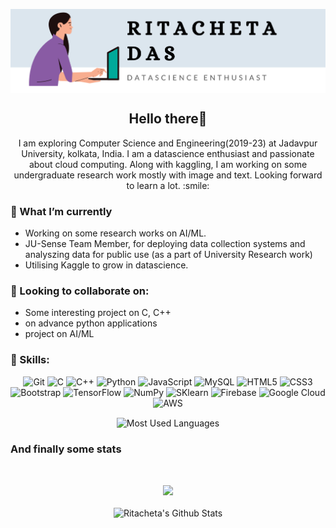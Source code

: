 <p align="center">
<img align="center" src="https://github.com/Ritacheta/Ritacheta/raw/main/icon/profile.png" alt="Ritacheta's header">
</p>

<h2 align="center">Hello there👋</h2>

<p align="center"> I am exploring Computer Science and Engineering(2019-23) at Jadavpur University, kolkata, India. I am a datascience enthusiast and passionate about cloud computing. Along with kaggling, I am working on some undergraduate research work mostly with image and text. Looking forward to learn a lot. :smile:</p>


### 🌱 What I’m currently

- Working on some research works on AI/ML.
- JU-Sense Team Member, for deploying data collection systems and analyszing data for public use (as a part of University Research work)
- Utilising Kaggle to grow in datascience.

### 👯 Looking to collaborate on:

- Some interesting project on C, C++
- on advance python applications
- project on AI/ML

### 🔧 Skills:

<p align="center">
<img alt="Git" src="https://img.shields.io/badge/git%20-%23F05033.svg?&style=for-the-badge&logo=git&logoColor=white"/>
<img alt="C" src="https://img.shields.io/badge/c%20-%2300599C.svg?&style=for-the-badge&logo=c&logoColor=white"/>
<img alt="C++" src="https://img.shields.io/badge/c++%20-%2300599C.svg?&style=for-the-badge&logo=c%2B%2B&ogoColor=white"/>
<img alt="Python" src="https://img.shields.io/badge/python%20-%2314354C.svg?&style=for-the-badge&logo=python&logoColor=white"/>
<img alt="JavaScript" src="https://img.shields.io/badge/javascript%20-%23323330.svg?&style=for-the-badge&logo=javascript&logoColor=%23F7DF1E"/>
<img alt="MySQL" src="https://img.shields.io/badge/mysql-%2300f.svg?&style=for-the-badge&logo=mysql&logoColor=white"/>
<img alt="HTML5" src="https://img.shields.io/badge/html5%20-%23E34F26.svg?&style=for-the-badge&logo=html5&logoColor=white"/>
<img alt="CSS3" src="https://img.shields.io/badge/css3%20-%231572B6.svg?&style=for-the-badge&logo=css3&logoColor=white"/>
<img alt="Bootstrap" src="https://img.shields.io/badge/bootstrap%20-%23563D7C.svg?&style=for-the-badge&logo=bootstrap&logoColor=white"/>
<img alt="TensorFlow" src="https://img.shields.io/badge/TensorFlow%20-%23FF6F00.svg?&style=for-the-badge&logo=TensorFlow&logoColor=white" />
<img alt="NumPy" src="https://img.shields.io/badge/numpy%20-%23013243.svg?&style=for-the-badge&logo=numpy&logoColor=white" />
<img alt="SKlearn" src="https://img.shields.io/badge/sklearn%20-%23FF9900.svg?&style=for-the-badge&logo=sklearn&logoColor=white" />
<img alt="Firebase" src="https://img.shields.io/badge/firebase%20-%23039BE5.svg?&style=for-the-badge&logo=firebase"/>
<img alt="Google Cloud" src="https://img.shields.io/badge/Google%20Cloud%20-%234285F4.svg?&style=for-the-badge&logo=google-cloud&logoColor=white"/>
<img alt="AWS" src="https://img.shields.io/badge/AWS%20-%23FF9900.svg?&style=for-the-badge&logo=amazon-aws&logoColor=white"/>
</p>
<p align="center">
<img align="center" src="https://github-readme-stats.vercel.app/api/top-langs/?username=Ritacheta&show_icons=true&include_all_commits=true&theme=material-palenight" alt="Most Used Languages">
</p>


### And finally some stats

<br/>
<p align="center">
<img src="https://komarev.com/ghpvc/?username=Ritacheta"><br/><br/>
<img src="https://github-readme-stats.vercel.app/api?username=Ritacheta&show_icons=true&theme=radical" alt="Ritacheta's Github Stats">

</p>


